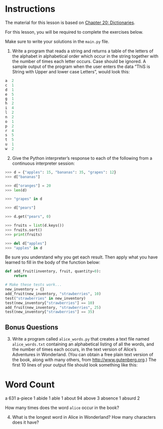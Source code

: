 # Instructions  

The material for this lesson is based on [Chapter 20: Dictionaries](https://learnpythontherightway.com/chapter/chapter-20.html).

For this lesson, you will be required to complete the  exercises below. 

Make sure to write your solutions in the `main.py` file.

1. Write a program that reads a string and returns a table of the letters of the alphabet in alphabetical order which occur in the string together with the number of times each letter occurs. Case should be ignored. A sample output of the program when the user enters the data “ThiS is String with Upper and lower case Letters”, would look this:
```python
a  2
c  1
d  1
e  5
g  1
h  2
i  4
l  2
n  2
o  1
p  2
r  4
s  5
t  5
u  1
w  2
```

2. Give the Python interpreter’s response to each of the following from a continuous interpreter session:
```python
>>> d = {"apples": 15, "bananas": 35, "grapes": 12}
>>> d["bananas"]
```
```python
>>> d["oranges"] = 20
>>> len(d)
```
```python
>>> "grapes" in d
```
```python
>>> d["pears"]
```
```python
>>> d.get("pears", 0)
```
```python
>>> fruits = list(d.keys())
>>> fruits.sort()
>>> print(fruits)
```
```python
>>> del d["apples"]
>>> "apples" in d
```

Be sure you understand why you get each result. Then apply what you have learned to fill in the body of the function below:
```python
def add_fruit(inventory, fruit, quantity=0): 
    return

# Make these tests work...
new_inventory = {}
add_fruit(new_inventory, "strawberries", 10)
test("strawberries" in new_inventory)
test(new_inventory["strawberries"] == 10)
add_fruit(new_inventory, "strawberries", 25)
test(new_inventory["strawberries"] == 35)  
```


## Bonus Questions
3. Write a program called `alice_words.py` that creates a text file named `alice_words.txt` containing an alphabetical listing of all the words, and the number of times each occurs, in the text version of Alice’s Adventures in Wonderland. (You can obtain a free plain text version of the book, along with many others, from http://www.gutenberg.org.) The first 10 lines of your output file should look something like this:

  # Word Count
  a 631 a-piece 1 abide 1 able 1 about 94 above 3 absence 1 absurd 2

  How many times does the word `alice` occur in the book?


4. What is the longest word in Alice in Wonderland? How many characters does it have?
